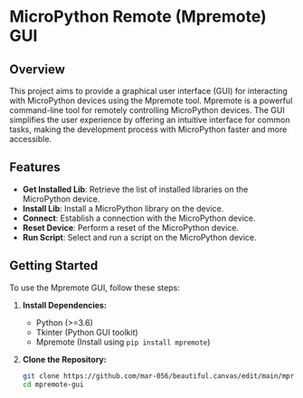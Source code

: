 # MicroPython Remote (Mpremote) GUI

## Overview

This project aims to provide a graphical user interface (GUI) for interacting with MicroPython devices using the Mpremote tool. Mpremote is a powerful command-line tool for remotely controlling MicroPython devices. The GUI simplifies the user experience by offering an intuitive interface for common tasks, making the development process with MicroPython faster and more accessible.

## Features

- **Get Installed Lib**: Retrieve the list of installed libraries on the MicroPython device.
- **Install Lib**: Install a MicroPython library on the device.
- **Connect**: Establish a connection with the MicroPython device.
- **Reset Device**: Perform a reset of the MicroPython device.
- **Run Script**: Select and run a script on the MicroPython device.

## Getting Started

To use the Mpremote GUI, follow these steps:

1. **Install Dependencies:**
   - Python (>=3.6)
   - Tkinter (Python GUI toolkit)
   - Mpremote (Install using `pip install mpremote`)

2. **Clone the Repository:**
   ```bash
   git clone https://github.com/mar-056/beautiful.canvas/edit/main/mpremote_GUI/
   cd mpremote-gui
